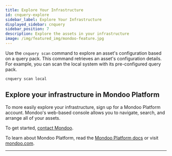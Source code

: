 ```yaml
---
title: Explore Your Infrastructure
id: cnquery-explore
sidebar_label: Explore Your Infrastructure
displayed_sidebar: cnquery
sidebar_position: 7
description: Explore the assets in your infrastructure
image: /img/featured_img/mondoo-feature.jpg
---
```


Use the `cnquery scan` command to explore an asset's configuration based on a query pack. This command retrieves an asset's configuration details. For example, you can scan the local system with its pre-configured query pack.

```bash
cnquery scan local
```

<!-- To manually specify a query pack, use this command:

```bash
cnquery scan TARGET --querypack PACK
```

| For...   | Substitute...                                                           |
|----------|-------------------------------------------------------------------------|
| `TARGET` | The asset to scan, such as local or a transport to a remote machine.    |
| `PACK`   | The query pack YAML file.                                               |

This example scans the local machine using a policy bundle named preaudit:

```bash
cnquery scan local --querypack preaudit.yaml
```
-->

## Explore your infrastructure in Mondoo Platform​

To more easily explore your infrastructure, sign up for a Mondoo Platform account. Mondoo's web-based console allows you to navigate, search, and arrange all of your assets.

To get started, [contact Mondoo](https://mondoo.com/contact).

To learn about Mondoo Platform, read the [Mondoo Platform docs](../platform/home.md) or visit [mondoo.com](https://mondoo.com).

---
